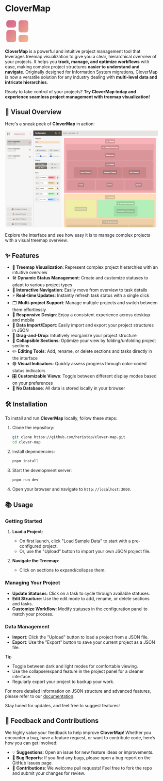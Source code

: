 # CloverMap

![Logo](/public/logo-80x80.png)

**CloverMap** is a powerful and intuitive project management tool that leverages treemap visualization to give you a clear, hierarchical overview of your projects. It helps you **track, manage, and optimize workflows** with ease, making complex project structures **easier to understand and navigate**. Originally designed for Information System migrations, CloverMap is now a versatile solution for any industry dealing with **multi-level data and intricate hierarchies**.

Ready to take control of your projects? **Try CloverMap today and experience seamless project management with treemap visualization!**

## 🎨 Visual Overview

Here's a sneak peek of **CloverMap** in action:

![screenshot](/public/screenshot.jpg?a1)

Explore the interface and see how easy it is to manage complex projects with a visual treemap overview.

## ✨ Features

* 🌳 **Treemap Visualization**: Represent complex project hierarchies with an intuitive overview
* 🛠️ **Dynamic Status Management**: Create and customize statuses to adapt to various project types
* 🔄 **Interactive Navigation**: Easily move from overview to task details
* ⚡ **Real-time Updates**: Instantly refresh task status with a single click
* 🗂️ **Multi-project Support**: Manage multiple projects and switch between them effortlessly
* 📱 **Responsive Design**: Enjoy a consistent experience across desktop and mobile
* 📂 **Data Import/Export**: Easily import and export your project structures in JSON
* 🚀 **Drag-and-Drop**: Intuitively reorganize your project structure
* 📑 **Collapsible Sections**: Optimize your view by folding/unfolding project sections
* ✏️ **Editing Tools**: Add, rename, or delete sections and tasks directly in the interface
* 🟢 **Visual Indicators**: Quickly assess progress through color-coded status indicators
* 🎛️ **Customizable Views**: Toggle between different display modes based on your preferences
* 💾 **No Database**: All data is stored locally in your browser

## 🛠️ Installation

To install and run **CloverMap** locally, follow these steps:

1. Clone the repository:

    ```bash
    git clone https://github.com/heristop/clover-map.git
    cd clover-map
    ```

2. Install dependencies:

    ```bash
    pnpm install
    ```

3. Start the development server:

    ```bash
    pnpm run dev
    ```

4. Open your browser and navigate to `http://localhost:3000`.

## 📚 Usage

### Getting Started

1. **Load a Project**:
   * On first launch, click "Load Sample Data" to start with a pre-configured project.
   * Or, use the "Upload" button to import your own JSON project file.

2. **Navigate the Treemap**:
   * Click on sections to expand/collapse them.

### Managing Your Project

* **Update Statuses**: Click on a task to cycle through available statuses.
* **Edit Structure**: Use the edit mode to add, rename, or delete sections and tasks.
* **Customize Workflow**: Modify statuses in the configuration panel to match your process.

### Data Management

* **Import**: Click the "Upload" button to load a project from a JSON file.
* **Export**: Use the "Export" button to save your current project as a JSON file.

> [!TIP]
>
> * Toggle between dark and light modes for comfortable viewing.
> * Use the collapse/expand feature in the project panel for a cleaner interface.
> * Regularly export your project to backup your work.

For more detailed information on JSON structure and advanced features, please refer to our [documentation](docs/config.md).

Stay tuned for updates, and feel free to suggest features!

## 💬 Feedback and Contributions

We highly value your feedback to help improve **CloverMap**! Whether you encounter a bug, have a feature request, or want to contribute code, here’s how you can get involved:

* 💡 **Suggestions**: Open an issue for new feature ideas or improvements.
* 🐛 **Bug Reports**: If you find any bugs, please open a bug report on the GitHub Issues page.
* 🔧 **Contributions**: We welcome pull requests! Feel free to fork the repo and submit your changes for review.

